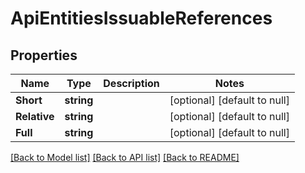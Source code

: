 # ApiEntitiesIssuableReferences

## Properties
Name | Type | Description | Notes
------------ | ------------- | ------------- | -------------
**Short** | **string** |  | [optional] [default to null]
**Relative** | **string** |  | [optional] [default to null]
**Full** | **string** |  | [optional] [default to null]

[[Back to Model list]](../README.md#documentation-for-models) [[Back to API list]](../README.md#documentation-for-api-endpoints) [[Back to README]](../README.md)


